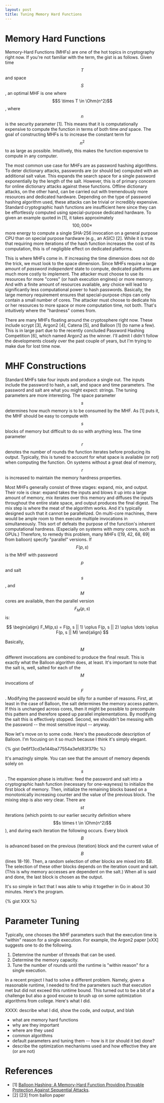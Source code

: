 ```yaml
---
layout: post
title: Tuning Memory Hard Functions
---
```


# Memory Hard Functions

Memory-Hard Functions (MHFs) are one of the hot topics in cryptography right now. 
If you're not familiar with the term, the gist is as follows. Given time $$T$$ and
space $$S$$, an optimal MHF is one where $$S \times T \in \Ohm(n^2)$$, where $$n$$ is the 
security parameter [1]. This means that it is computationally expensive to compute
the function in terms of both time *and* space. The goal of constructing MHFs is to 
increase the constant term for $$n^2$$ to as large as possible. Intuitively, this
makes the function expensive to compute in any computer. 

The most common use case for MHFs are as password hashing algorithms. To deter dictionary
attacks, passwords are (or should be) computed with an additional salt value. This
expands the search space for a single password exponentially by the length of the
salt. However, this is of primary concern for online dictionary attacks against these
functions. Offline dictionary attacks, on the other hand, can be carried out with tremendously
more resources and dedicated hardware. Depending on the type of password hashing algorithm
used, these attacks can be trivial or incredibly expensive. Standard
cryptographic hash functions are insufficient here since they can be 
effortlessly computed using special-purpose dedicated hardware. To given an example
quoted in [1], it takes approximately $$100,000\times$$ more energy to compute 
a single SHA-256 invocation on a general purpose CPU than on special purpose hardware
(e.g., an ASIC) [2]. While it is true that requiring more iterations of the hash 
function increases the cost of its computation, this is of negligible effect on
dedicated platforms. 

This is where MHFs come in. If increasing the time dimension does not do the trick, we
must look to the space dimension. Since MHFs require a large amount of *password independent*
state to compute, dedicated platforms are much more costly to implement. The attacker
must choose to use its resources for more "cores" (or hash execution engines) or more memory. 
And with a finite amount of resources available, any choice will lead to significantly
less computational power to hash passwords. Basically, the large memory requirement ensures 
that special-purpose chips can only contain a small number of cores. The attacker must
choose to dedicate his or her resources to more space or more computation time, not both. 
That's intuitively where the "hardness" comes from.

There are many MHFs floating around the cryptosphere right now. These include scrypt [3], 
Argon2 [4], Catena [5], and Balloon [1] (to name a few). This is in large part due to the recently
concluded Password Hashing Competition [6], which named Argon2 as the winner. I'll admit
I didn't follow the developments closely over the past couple of years, but I'm trying to
make due for lost time now.

# MHF Constructions

Standard MHFs take four inputs and produce a single out. The inputs include the password to
hash, a salt, and space and time parameters. The password and salt are what you might expect:
strings. The tuning parameters are more interesting. The space parameter $$s$$ determines how much
memory is to be consumed by the MHF. As [1] puts it, the MHF should be easy to compute with
$$s$$ blocks of memory but difficult to do so with anything less. The time parameter $$r$$ denotes
the number of rounds the function iterates before producing its output. Typically, this is tuned
to account for what space is available (or not) when computing the function. On systems without
a great deal of memory, $$r$$ is increased to maintain the memory hardness properties.

Most MHFs generally consist of three stages: expand, mix, and output. Their role is clear:
expand takes the inputs and blows it up into a large amount of memory, mix iterates over this
memory and diffuses the inputs throughout the entire state space, and output produces the final
digest. The mix step is where the meat of the algorithm works. And it's typically designed
such that it cannot be parallelized. On multi-core machines, there would be ample room to then
execute multiple invocations in simultaneously. This sort of defeats the purpose of the function's 
inherent computational hardness. (Especially on systems with *many* cores, such as GPUs.) Therefore,
to remedy this problem, many MHFs ([19, 42, 68, 69] from balloon) specify "parallel" versions. 
If $$F(p, s)$$ is the MHF with password $$p$$ and salt $$s$$, and $$M$$ cores are available, then
the parallel version $$F_M(p, s)$$ is:

$$
\begin{align}
F_M(p,s) = F(p, s || 1) \oplus F(p, s || 2) \oplus \dots \oplus F(p, s || M)
\end{align}
$$

Basically, $$M$$ different invocations are combined to produce the final result. 
This is exactly what the Balloon algorithm does, at least. It's important to
note that the salt is, well, salted for each of the $$M$$ invocations of $$F$$. 
Modifying the password would be silly for a number of reasons. First, at least
in the case of Balloon, the salt determines the memory access pattern. If this
is unchanged across cores, then it might be possible to precompute this pattern
and therefore speed up parallel implementations. By modifying the salt this
is effectively stopped. Second, we shouldn't be messing with the password --
the most sensitive input -- anyway. 

Now let's move on to some code. Here's the pseudocode description of Balloon. 
I'm focusing on it so much because I think it's simply elegant. 

{% gist 0e6f13cd3e144ba77554a3efd83f379c %}

It's amazingly simple. You can see that the amount of memory depends solely on $$s$$.
The expansion phase is intuitive: feed the password and salt into a cryptographic
hash function (necessary for one-wayness) to initialize the first block of memory. Then,
initialize the remaining blocks based on a monotonically increasing counter and the
value of the previous block. The mixing step is also very clear. There are $$st$$
iterations (which points to our earlier security definition where $$s \times t \in \Ohm(n^2)$$),
and during each iteration the following occurs. Every block $$B$$ is advanced based on the 
previous (iteration) block and the current value of $$B$$ (lines 18-19). Then, a random
selection of other blocks are mixed into $$B$. The selection of these other blocks depends
on the iteration count and salt. (This is why memory accesses are dependent on the salt.)
When all is said and done, the last block is chosen as the output. 

It's so simple in fact that I was able to whip it together in Go in about 30 minutes. Here's 
the program.

{% gist XXX %}

# Parameter Tuning

Typically, one chooses the MHF parameters such that the execution time is "within" reason 
for a single execution. For example, the Argon2 paper [xXX] suggests one to do the following.

1. Detemrine the number of threads that can be used.
2. Determine the memory capacity.
3. Tune the number of rounds until the runtime is "within reason" for a single execution. 

In a recent project I had to solve a different problem. Namely, given a reasonable runtime, 
I needed to find the parameters such that execution met but did not exceed this runtime bound. 
This turned out to be a bit of a challenge but also a good excuse to brush up on some optimization
algorithms from college. Here's what I did.

XXXX: describe what I did, show the code, and output, and blah





- what are memory hard functions
- why are they important
- where are they used
- common algorithms
- default parameters and tuning them -- how is it (or should it be) done?
- describe the optimization mechanisms used and how effective they are (or are not)

# References

- [1] [Balloon Hashing: A Memory-Hard Function Providing Provable Protection Against Sequential Attacks](https://eprint.iacr.org/2016/027.pdf).
- [2] [23] from ballon paper

